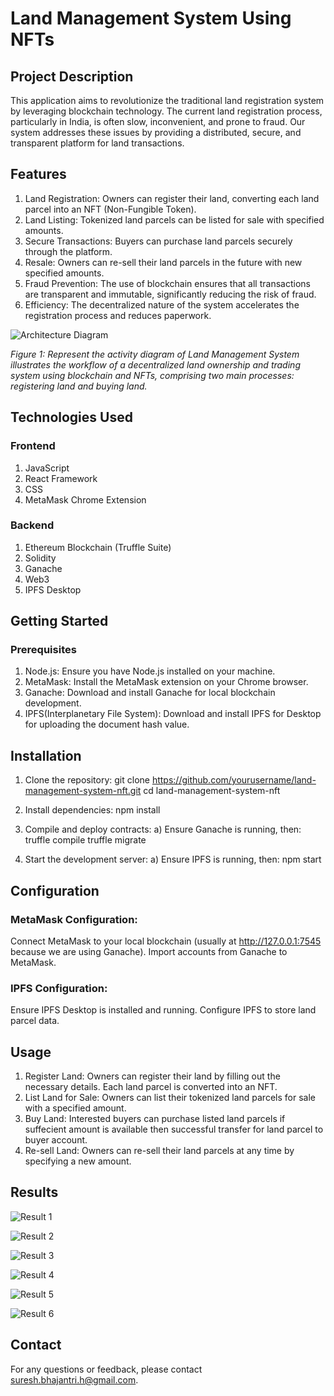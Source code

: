 # Land Management System Using NFTs

## Project Description

This application aims to revolutionize the traditional land registration system by leveraging blockchain technology. The current land registration process, particularly in India, is often slow, inconvenient, and prone to fraud. Our system addresses these issues by providing a distributed, secure, and transparent platform for land transactions.

## Features
1) Land Registration: Owners can register their land, converting each land parcel into an NFT (Non-Fungible Token).
2) Land Listing: Tokenized land parcels can be listed for sale with specified amounts.
3) Secure Transactions: Buyers can purchase land parcels securely through the platform.
4) Resale: Owners can re-sell their land parcels in the future with new specified amounts.
5) Fraud Prevention: The use of blockchain ensures that all transactions are transparent and immutable, significantly reducing the risk of fraud.
6) Efficiency: The decentralized nature of the system accelerates the registration process and reduces paperwork.

![Architecture Diagram](images/activitydai.png)

*Figure 1: Represent the activity diagram of Land Management System illustrates the workflow of a decentralized land ownership and trading system using blockchain and NFTs, comprising two main processes: registering land and buying land.*

## Technologies Used

### Frontend
1) JavaScript
2) React Framework
3) CSS
4) MetaMask Chrome Extension

### Backend
1) Ethereum Blockchain (Truffle Suite)
2) Solidity
3) Ganache
4) Web3
5) IPFS Desktop

## Getting Started

### Prerequisites

1) Node.js: Ensure you have Node.js installed on your machine.
2) MetaMask: Install the MetaMask extension on your Chrome browser.
3) Ganache: Download and install Ganache for local blockchain development.
4) IPFS(Interplanetary File System): Download and install IPFS for Desktop for uploading the document hash value.

## Installation

1) Clone the repository:
   git clone https://github.com/yourusername/land-management-system-nft.git
   cd land-management-system-nft

2) Install dependencies:
   npm install
   
3) Compile and deploy contracts:
   a) Ensure Ganache is running, then:
   truffle compile
   truffle migrate

4) Start the development server:
   a) Ensure IPFS is running, then:
   npm start

## Configuration

### MetaMask Configuration:
Connect MetaMask to your local blockchain (usually at http://127.0.0.1:7545 because we are using Ganache).
Import accounts from Ganache to MetaMask.

### IPFS Configuration:

Ensure IPFS Desktop is installed and running.
Configure IPFS to store land parcel data.

## Usage

1) Register Land: Owners can register their land by filling out the necessary details. Each land parcel is converted into an NFT.
2) List Land for Sale: Owners can list their tokenized land parcels for sale with a specified amount.
3) Buy Land: Interested buyers can purchase listed land parcels if suffecient amount is available then successful transfer for land parcel to buyer account.
4) Re-sell Land: Owners can re-sell their land parcels at any time by specifying a new amount.

## Results
![Result 1](images/nftresult1.png)

![Result 2](images/nftresult2.png)

![Result 3](images/nftresult3.png)

![Result 4](images/nftresult4.png)

![Result 5](images/nftresult5.png)

![Result 6](images/nftresult6.png)


## Contact
For any questions or feedback, please contact suresh.bhajantri.h@gmail.com.
